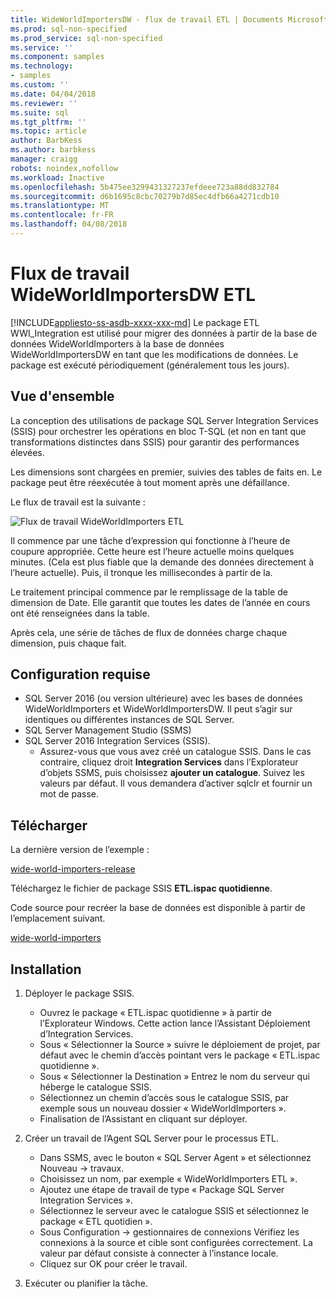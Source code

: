 ```yaml
---
title: WideWorldImportersDW - flux de travail ETL | Documents Microsoft
ms.prod: sql-non-specified
ms.prod_service: sql-non-specified
ms.service: ''
ms.component: samples
ms.technology:
- samples
ms.custom: ''
ms.date: 04/04/2018
ms.reviewer: ''
ms.suite: sql
ms.tgt_pltfrm: ''
ms.topic: article
author: BarbKess
ms.author: barbkess
manager: craigg
robots: noindex,nofollow
ms.workload: Inactive
ms.openlocfilehash: 5b475ee3299431327237efdeee723a88dd832784
ms.sourcegitcommit: d6b1695c8cbc70279b7d85ec4dfb66a4271cdb10
ms.translationtype: MT
ms.contentlocale: fr-FR
ms.lasthandoff: 04/08/2018
---
```

# <a name="wideworldimportersdw-etl-workflow"></a>Flux de travail WideWorldImportersDW ETL
[!INCLUDE[appliesto-ss-asdb-xxxx-xxx-md](../includes/appliesto-ss-asdb-xxxx-xxx-md.md)]
Le package ETL WWI_Integration est utilisé pour migrer des données à partir de la base de données WideWorldImporters à la base de données WideWorldImportersDW en tant que les modifications de données. Le package est exécuté périodiquement (généralement tous les jours).

## <a name="overview"></a>Vue d'ensemble

La conception des utilisations de package SQL Server Integration Services (SSIS) pour orchestrer les opérations en bloc T-SQL (et non en tant que transformations distinctes dans SSIS) pour garantir des performances élevées.

Les dimensions sont chargées en premier, suivies des tables de faits en. Le package peut être réexécutée à tout moment après une défaillance.

Le flux de travail est la suivante :

 ![Flux de travail WideWorldImporters ETL](media/wide-world-importers/wideworldimporters-etl-workflow.png)

Il commence par une tâche d’expression qui fonctionne à l’heure de coupure appropriée. Cette heure est l’heure actuelle moins quelques minutes. (Cela est plus fiable que la demande des données directement à l’heure actuelle). Puis, il tronque les millisecondes à partir de la.

Le traitement principal commence par le remplissage de la table de dimension de Date. Elle garantit que toutes les dates de l’année en cours ont été renseignées dans la table.

Après cela, une série de tâches de flux de données charge chaque dimension, puis chaque fait.

## <a name="prerequisites"></a>Configuration requise

- SQL Server 2016 (ou version ultérieure) avec les bases de données WideWorldImporters et WideWorldImportersDW. Il peut s’agir sur identiques ou différentes instances de SQL Server.
- SQL Server Management Studio (SSMS)
- SQL Server 2016 Integration Services (SSIS).
  - Assurez-vous que vous avez créé un catalogue SSIS. Dans le cas contraire, cliquez droit **Integration Services** dans l’Explorateur d’objets SSMS, puis choisissez **ajouter un catalogue**. Suivez les valeurs par défaut. Il vous demandera d’activer sqlclr et fournir un mot de passe.


## <a name="download"></a>Télécharger

La dernière version de l’exemple :

[wide-world-importers-release](http://go.microsoft.com/fwlink/?LinkID=800630)

Téléchargez le fichier de package SSIS **ETL.ispac quotidienne**.

Code source pour recréer la base de données est disponible à partir de l’emplacement suivant.

[wide-world-importers](https://github.com/Microsoft/sql-server-samples/tree/master/samples/databases/wide-world-importers/wwi-integration-etl)

## <a name="install"></a>Installation

1. Déployer le package SSIS.
   - Ouvrez le package « ETL.ispac quotidienne » à partir de l’Explorateur Windows. Cette action lance l’Assistant Déploiement d’Integration Services.
   - Sous « Sélectionner la Source » suivre le déploiement de projet, par défaut avec le chemin d’accès pointant vers le package « ETL.ispac quotidienne ».
   - Sous « Sélectionner la Destination » Entrez le nom du serveur qui héberge le catalogue SSIS.
   - Sélectionnez un chemin d’accès sous le catalogue SSIS, par exemple sous un nouveau dossier « WideWorldImporters ».
   - Finalisation de l’Assistant en cliquant sur déployer.

2. Créer un travail de l’Agent SQL Server pour le processus ETL.
   - Dans SSMS, avec le bouton « SQL Server Agent » et sélectionnez Nouveau -> travaux.
   - Choisissez un nom, par exemple « WideWorldImporters ETL ».
   - Ajoutez une étape de travail de type « Package SQL Server Integration Services ».
   - Sélectionnez le serveur avec le catalogue SSIS et sélectionnez le package « ETL quotidien ».
   - Sous Configuration -> gestionnaires de connexions Vérifiez les connexions à la source et cible sont configurées correctement. La valeur par défaut consiste à connecter à l’instance locale.
   - Cliquez sur OK pour créer le travail.

3. Exécuter ou planifier la tâche.
